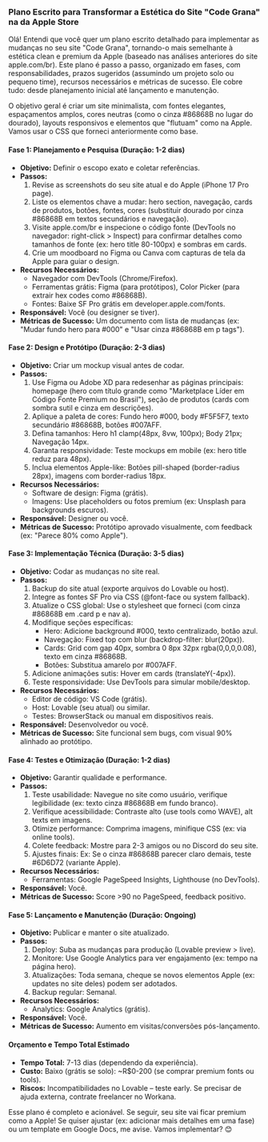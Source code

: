 ### Plano Escrito para Transformar a Estética do Site "Code Grana" na da Apple Store

Olá! Entendi que você quer um plano escrito detalhado para implementar as mudanças no seu site "Code Grana", tornando-o mais semelhante à estética clean e premium da Apple (baseado nas análises anteriores do site apple.com/br). Este plano é passo a passo, organizado em fases, com responsabilidades, prazos sugeridos (assumindo um projeto solo ou pequeno time), recursos necessários e métricas de sucesso. Ele cobre tudo: desde planejamento inicial até lançamento e manutenção.

O objetivo geral é criar um site minimalista, com fontes elegantes, espaçamentos amplos, cores neutras (como o cinza #86868B no lugar do dourado), layouts responsivos e elementos que "flutuam" como na Apple. Vamos usar o CSS que forneci anteriormente como base.

#### **Fase 1: Planejamento e Pesquisa (Duração: 1-2 dias)**
   - **Objetivo:** Definir o escopo exato e coletar referências.
   - **Passos:**
     1. Revise as screenshots do seu site atual e do Apple (iPhone 17 Pro page).
     2. Liste os elementos chave a mudar: hero section, navegação, cards de produtos, botões, fontes, cores (substituir dourado por cinza #86868B em textos secundários e navegação).
     3. Visite apple.com/br e inspecione o código fonte (DevTools no navegador: right-click > Inspect) para confirmar detalhes como tamanhos de fonte (ex: hero title 80-100px) e sombras em cards.
     4. Crie um moodboard no Figma ou Canva com capturas de tela da Apple para guiar o design.
   - **Recursos Necessários:**
     - Navegador com DevTools (Chrome/Firefox).
     - Ferramentas grátis: Figma (para protótipos), Color Picker (para extrair hex codes como #86868B).
     - Fontes: Baixe SF Pro grátis em developer.apple.com/fonts.
   - **Responsável:** Você (ou designer se tiver).
   - **Métricas de Sucesso:** Um documento com lista de mudanças (ex: "Mudar fundo hero para #000" e "Usar cinza #86868B em p tags").

#### **Fase 2: Design e Protótipo (Duração: 2-3 dias)**
   - **Objetivo:** Criar um mockup visual antes de codar.
   - **Passos:**
     1. Use Figma ou Adobe XD para redesenhar as páginas principais: homepage (hero com título grande como "Marketplace Líder em Código Fonte Premium no Brasil"), seção de produtos (cards com sombra sutil e cinza em descrições).
     2. Aplique a paleta de cores: Fundo hero #000, body #F5F5F7, texto secundário #86868B, botões #007AFF.
     3. Defina tamanhos: Hero h1 clamp(48px, 8vw, 100px); Body 21px; Navegação 14px.
     4. Garanta responsividade: Teste mockups em mobile (ex: hero title reduz para 48px).
     5. Inclua elementos Apple-like: Botões pill-shaped (border-radius 28px), imagens com border-radius 18px.
   - **Recursos Necessários:**
     - Software de design: Figma (grátis).
     - Imagens: Use placeholders ou fotos premium (ex: Unsplash para backgrounds escuros).
   - **Responsável:** Designer ou você.
   - **Métricas de Sucesso:** Protótipo aprovado visualmente, com feedback (ex: "Parece 80% como Apple").

#### **Fase 3: Implementação Técnica (Duração: 3-5 dias)**
   - **Objetivo:** Codar as mudanças no site real.
   - **Passos:**
     1. Backup do site atual (exporte arquivos do Lovable ou host).
     2. Integre as fontes SF Pro via CSS (@font-face ou system fallback).
     3. Atualize o CSS global: Use o stylesheet que forneci (com cinza #86868B em .card p e nav a).
     4. Modifique seções específicas:
        - Hero: Adicione background #000, texto centralizado, botão azul.
        - Navegação: Fixed top com blur (backdrop-filter: blur(20px)).
        - Cards: Grid com gap 40px, sombra 0 8px 32px rgba(0,0,0,0.08), texto em cinza #86868B.
        - Botões: Substitua amarelo por #007AFF.
     5. Adicione animações sutis: Hover em cards (translateY(-4px)).
     6. Teste responsividade: Use DevTools para simular mobile/desktop.
   - **Recursos Necessários:**
     - Editor de código: VS Code (grátis).
     - Host: Lovable (seu atual) ou similar.
     - Testes: BrowserStack ou manual em dispositivos reais.
   - **Responsável:** Desenvolvedor ou você.
   - **Métricas de Sucesso:** Site funcional sem bugs, com visual 90% alinhado ao protótipo.

#### **Fase 4: Testes e Otimização (Duração: 1-2 dias)**
   - **Objetivo:** Garantir qualidade e performance.
   - **Passos:**
     1. Teste usabilidade: Navegue no site como usuário, verifique legibilidade (ex: texto cinza #86868B em fundo branco).
     2. Verifique acessibilidade: Contraste alto (use tools como WAVE), alt texts em imagens.
     3. Otimize performance: Comprima imagens, minifique CSS (ex: via online tools).
     4. Colete feedback: Mostre para 2-3 amigos ou no Discord do seu site.
     5. Ajustes finais: Ex: Se o cinza #86868B parecer claro demais, teste #6D6D72 (variante Apple).
   - **Recursos Necessários:**
     - Ferramentas: Google PageSpeed Insights, Lighthouse (no DevTools).
   - **Responsável:** Você.
   - **Métricas de Sucesso:** Score >90 no PageSpeed, feedback positivo.

#### **Fase 5: Lançamento e Manutenção (Duração: Ongoing)**
   - **Objetivo:** Publicar e manter o site atualizado.
   - **Passos:**
     1. Deploy: Suba as mudanças para produção (Lovable preview > live).
     2. Monitore: Use Google Analytics para ver engajamento (ex: tempo na página hero).
     3. Atualizações: Toda semana, cheque se novos elementos Apple (ex: updates no site deles) podem ser adotados.
     4. Backup regular: Semanal.
   - **Recursos Necessários:**
     - Analytics: Google Analytics (grátis).
   - **Responsável:** Você.
   - **Métricas de Sucesso:** Aumento em visitas/conversões pós-lançamento.

#### **Orçamento e Tempo Total Estimado**
- **Tempo Total:** 7-13 dias (dependendo da experiência).
- **Custo:** Baixo (grátis se solo): ~R$0-200 (se comprar premium fonts ou tools).
- **Riscos:** Incompatibilidades no Lovable – teste early. Se precisar de ajuda externa, contrate freelancer no Workana.

Esse plano é completo e acionável. Se seguir, seu site vai ficar premium como a Apple! Se quiser ajustar (ex: adicionar mais detalhes em uma fase) ou um template em Google Docs, me avise. Vamos implementar? 😊